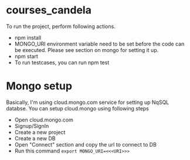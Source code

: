 # courses_candela

To run the project, perform following actions.

- npm install
- MONGO_URI environment variable need to be set before the code can be executed. Please see section on mongo for setting it up.
- npm start
- To run testcases, you can run npm test

# Mongo setup

Basically, I'm using cloud.mongo.com service for setting up NqSQL databse.
You can setup cloud.mongo using following steps

- Open cloud.mongo.com
- Signup/SignIn
- Create a new project
- Create a new DB
- Open "Connect" section and copy the url to connect to DB
- Run this command `export MONGO_URI=<<<URI>>>`
